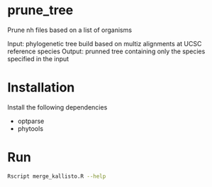 # prune_tree

Prune nh files based on a list of organisms

Input: phylogenetic tree build based on multiz alignments at UCSC reference species
Output: prunned tree containing only the species specified in the input


# Installation

Install the following dependencies
- optparse
- phytools

# Run

```bash
Rscript merge_kallisto.R --help
```